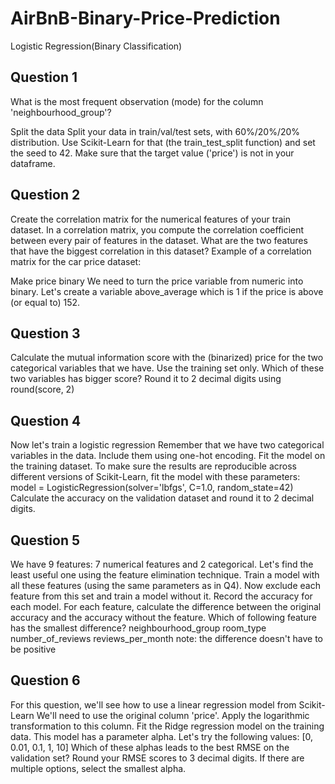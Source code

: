 # AirBnB-Binary-Price-Prediction
Logistic Regression(Binary Classification)

## Question 1

What is the most frequent observation (mode) for the column 'neighbourhood_group'?


Split the data
Split your data in train/val/test sets, with 60%/20%/20% distribution.
Use Scikit-Learn for that (the train_test_split function) and set the seed to 42.
Make sure that the target value ('price') is not in your dataframe.


## Question 2
Create the correlation matrix for the numerical features of your train dataset.
In a correlation matrix, you compute the correlation coefficient between every pair of features in the dataset.
What are the two features that have the biggest correlation in this dataset?
Example of a correlation matrix for the car price dataset:



Make price binary
We need to turn the price variable from numeric into binary.
Let's create a variable above_average which is 1 if the price is above (or equal to) 152.

## Question 3
Calculate the mutual information score with the (binarized) price for the two categorical variables that we have. Use the training set only.
Which of these two variables has bigger score?
Round it to 2 decimal digits using round(score, 2)

## Question 4
Now let's train a logistic regression
Remember that we have two categorical variables in the data. Include them using one-hot encoding.
Fit the model on the training dataset.
To make sure the results are reproducible across different versions of Scikit-Learn, fit the model with these parameters:
model = LogisticRegression(solver='lbfgs', C=1.0, random_state=42)
Calculate the accuracy on the validation dataset and round it to 2 decimal digits.


## Question 5
We have 9 features: 7 numerical features and 2 categorical.
Let's find the least useful one using the feature elimination technique.
Train a model with all these features (using the same parameters as in Q4).
Now exclude each feature from this set and train a model without it. Record the accuracy for each model.
For each feature, calculate the difference between the original accuracy and the accuracy without the feature.
Which of following feature has the smallest difference?
neighbourhood_group
room_type
number_of_reviews
reviews_per_month
note: the difference doesn't have to be positive

## Question 6
For this question, we'll see how to use a linear regression model from Scikit-Learn
We'll need to use the original column 'price'. Apply the logarithmic transformation to this column.
Fit the Ridge regression model on the training data.
This model has a parameter alpha. Let's try the following values: [0, 0.01, 0.1, 1, 10]
Which of these alphas leads to the best RMSE on the validation set? Round your RMSE scores to 3 decimal digits.
If there are multiple options, select the smallest alpha.
